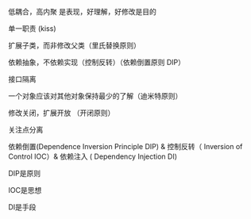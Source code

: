 低耦合，高内聚 是表现，好理解，好修改是目的

单一职责 (kiss)

扩展子类，而非修改父类（里氏替换原则）

依赖抽象，不依赖实现（控制反转）（依赖倒置原则 DIP）

接口隔离

一个对象应该对其他对象保持最少的了解（迪米特原则）

修改关闭，扩展开放 （开闭原则）

关注点分离

依赖倒置(Dependence Inversion Principle DIP) & 控制反转（ Inversion of Control IOC）& 依赖注入 ( Dependency Injection DI)

DIP是原则

IOC是思想

DI是手段
